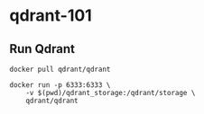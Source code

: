 # qdrant-101

## Run Qdrant

```
docker pull qdrant/qdrant

docker run -p 6333:6333 \
    -v $(pwd)/qdrant_storage:/qdrant/storage \
    qdrant/qdrant
```
